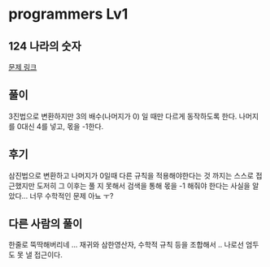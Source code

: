 # programmers Lv1

## 124 나라의 숫자


[문제 링크](https://programmers.co.kr/learn/courses/30/lessons/12899)

## 풀이

3진법으로 변환하지만 3의 배수(나머지가 0) 일 때만 다르게 동작하도록 한다.
나머지를 0대신 4를 넣고, 몫을 -1한다. 

## 후기

삼진법으로 변환하고 나머지가 0일때 다른 규칙을 적용해야한다는 것 까지는 스스로 접근했지만
도저히 그 이후는 풀 지 못해서 검색을 통해 몫을 -1 해줘야 한다는 사실을 알았다...
너무 수학적인 문제 아뇨 ㅜ? 

## 다른 사람의 풀이

한줄로 뚝딱해버리네 ... 재귀와 삼한영산자, 수학적 규칙 등을 조합해서 ..
나로선 엄두도 못 낼 접근이다. 
